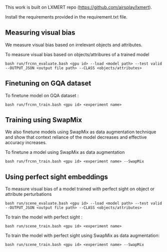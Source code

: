 This work is built on LXMERT repo (https://github.com/airsplay/lxmert). 

Install the requirements provided in the requirement.txt file.

## Measuring visual bias

We measure visual bias based on irrelevant objects and attributes.

To measure visual bias based on objects/attribures of a trained model
```
bash run/frcnn_evaluate.bash <gpu id> --load <model path> --test valid --OUTPUT_JSON <output file path> --CLASS <objects/attributes>
```

## Finetuning on GQA dataset

To finetune model on GQA dataset :
```
bash run/frcnn_train.bash <gpu id> <experiment name>
```

## Training using SwapMix

We also finetune models using SwapMix as data augmentation technique and show that context reliance of the model decreases and effective accuracy increases.

To finetune a model using SwapMix as data augmentation
```
bash run/frcnn_train.bash <gpu id> <experiment name> --SwapMix
```

## Using perfect sight embeddings
To measure visual bias of a model trained with perfect sight on object or attribute perturbations 
```
bash run/scene_evaluate.bash <gpu id> --load <model path> --test valid --OUTPUT_JSON <output file path> --CLASS <objects/attributes>
```

To train the model with perfect sight :
```
bash run/scene_train.bash <gpu id> <experiment name>
```

To train the model with perfect sight using SwapMix as data augmentation:
```
bash run/scene_train.bash <gpu id> <experiment name> --SwapMix
```

